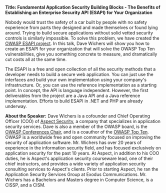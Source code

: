 **Title: Fundamental Application Security Building Blocks - The Benefits
of Establishing an Enterprise Security API (ESAPI) for Your
Organization**

Nobody would trust the safety of a car built by people with no safety
experience from parts they designed and made themselves or found lying
around. Trying to build secure applications without solid vetted
security controls is similarly impossible. To solve this problem, we
have created the [OWASP ESAPI
project](:Category:OWASP_Enterprise_Security_API "wikilink"). In this
talk, Dave Wichers will show you how to create an ESAPI for your
organization that will solve the OWASP Top Ten vulnerabilities, give you
something concrete to measure, and dramatically cut costs all at the
same time.

The ESAPI is a free and open collection of all the security methods that
a developer needs to build a secure web application. You can just use
the interfaces and build your own implementation using your company's
infrastructure. Or, you can use the reference implementation as a
starting point. In concept, the API is language independent. However,
the first deliverables from the project are a Java API and a Java
reference implementation. Efforts to build ESAPI in .NET and PHP are
already underway.

**About the Speaker:** Dave Wichers is a cofounder and Chief Operating
Officer (COO) of [Aspect Security](http://www.aspectsecurity.com), a
company that specializes in application security services. Dave is also
a member of the OWASP board, is the [OWASP Conferences
Chair](:Category:OWASP_AppSec_Conference "wikilink"), and is a coauthor
of the [OWASP Top Ten](OWASP_Top_Ten_Project "wikilink"). OWASP is a
worldwide free and open community focused on improving the security of
application software. Mr. Wichers has over 20 years of experience in the
information security field, and has focused exclusively on application
security for the past 10 years. At Aspect, in addition to his COO
duties, he is Aspect's application security courseware lead, one of
their chief instructors, and provides a wide variety of application
security consulting services to Aspect's clients. Prior to starting
Aspect, he ran the Application Security Services Group at Exodus
Communications. Mr. Wichers has a Bachelors and Masters degree in
Computer Science, is a CISSP, and a CISM.